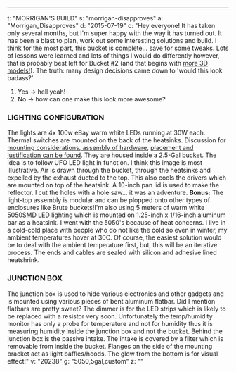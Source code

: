 ---
t: "MORRIGAN'S BUILD"
s: "morrigan-disapproves"
a: "Morrigan_Disapproves"
d: "2015-07-19"
c: "Hey everyone! It has taken only several months, but I'm super happy with the way it has turned out. It has been a blast to plan, work out some interesting solutions and build. I think for the most part, this bucket is complete... save for some tweaks. Lots of lessons were learned and lots of things I would do differently however, that is probably best left for Bucket #2 (and that begins with <a href='/u/3drenders'>more 3D models!</a>). The truth: many design decisions came down to 'would this look badass?'<ol><li>Yes -&gt; hell yeah!</li><li>No -&gt; how can one make this look more awesome?</li></ol>
  <h3>LIGHTING CONFIGURATION</h3>
  The lights are 4x 100w eBay warm white LEDs running at 30W each. Thermal switches are mounted on the back of the heatsinks. Discussion for <a href='https://www.reddit.com/r/SpaceBuckets/comments/3dc9et/drill_press_is_my_homie/'>mounting considerations, assembly of hardware</a>, <a href='https://www.reddit.com/r/SpaceBuckets/comments/3ehzpk/this_has_taken_far_longer_than_i_anticipated_but/'>placement and justification can be found</a>. They are housed inside a 2.5-Gal bucket. The idea is to follow UFO LED light in function. I think this image is most illustrative. Air is drawn through the bucket, through the heatsinks and expelled by the exhaust ducted to the top. This also cools the drivers which are mounted on top of the heatsink. A 10-inch pan lid is used to make the reflector. I cut the holes with a hole saw... it was an adventure. <strong>Bonus:</strong> The light-top assembly is modular and can be plopped onto other types of enclosures like Brute buckets!I'm also using 5 meters of warm white <a href='https://amzn.to/30OqRW0'>5050SMD LED</a> lighting which is mounted on 1.25-inch x 1/16-inch aluminum bar as a heatsink. I went with the 5050's because of heat concerns. I live in a cold-cold place with people who do not like the cold so even in winter, my ambient temperatures hover at 30C. Of course, the easiest solution would be to deal with the ambient temperature first, but, this will be an iterative process. The ends and cables are sealed with silicon and adhesive lined heatshrink.
  <h3>JUNCTION BOX</h3>
  The junction box is used to hide various electronics and other gadgets and is mounted using various pieces of bent aluminum flatbar. Did I mention flatbars are pretty sweet? The dimmer is for the LED strips which is likely to be replaced with a resistor very soon. Unfortunately the temp/humidity monitor has only a probe for temperature and not for humidity thus it is measuring humidity inside the junction box and not the bucket. Behind the junction box is the passive intake. The intake is covered by a filter which is removable from inside the bucket. Flanges on the side of the mounting bracket act as light baffles/hoods. The glow from the bottom is for visual effect!"
v: "20238"
g: "5050,5gal,custom"
z: ""
